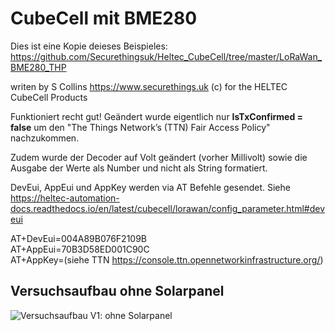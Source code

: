 # CubeCell mit BME280

Dies ist eine Kopie deieses Beispieles: https://github.com/Securethingsuk/Heltec_CubeCell/tree/master/LoRaWan_BME280_THP

writen by S Collins  https://www.securethings.uk (c) for the HELTEC CubeCell Products

Funktioniert recht gut! Geändert wurde eigentlich nur **IsTxConfirmed = false** um den "The Things Network’s (TTN) Fair Access Policy" nachzukommen. 

Zudem wurde der Decoder auf Volt geändert (vorher Millivolt) sowie die Ausgabe der Werte als Number und nicht als String formatiert.

DevEui, AppEui und AppKey werden via AT Befehle gesendet. Siehe https://heltec-automation-docs.readthedocs.io/en/latest/cubecell/lorawan/config_parameter.html#deveui

AT+DevEui=004A89B076F2109B  
AT+AppEui=70B3D58ED001C90C  
AT+AppKey=(siehe TTN https://console.ttn.opennetworkinfrastructure.org/)
## Versuchsaufbau ohne Solarpanel
![Versuchsaufbau V1: ohne Solarpanel](dmoibm.github.com/LoRaWan_BME280_THP/img/AufbauV1.jpeg)
